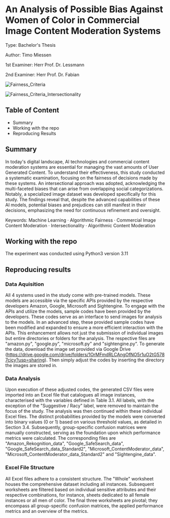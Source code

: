 # An Analysis of Possible Bias Against Women of Color in Commercial Image Content Moderation Systems

Type: Bachelor's Thesis

Author: Timo Miessen

1st Examiner: Herr Prof. Dr. Lessmann

2nd Examiner: Herr Prof. Dr. Fabian

![Fairness_Criteria](https://github.com/TimoMiessen/Bachelor-Thesis/assets/147314402/18ae7f3b-9afd-43f5-b98c-128cce3211ec)

![Fairness_Criteria_Intersectionality](https://github.com/TimoMiessen/Bachelor-Thesis/assets/147314402/7144bf6e-1f13-4865-818b-e4bcae7a04fc)

## Table of Content

- Summary
- Working with the repo
- Reproducing Results

## Summary

In today's digital landscape, AI technologies and commercial content moderation systems are essential for managing the vast amounts of User Generated Content. To understand their effectiveness, this study conducted a systematic examination, focusing on the fairness of decisions made by these systems. An intersectional approach was adopted, acknowledging the multi-faceted biases that can arise from overlapping social categorizations. Notably, a specialized image dataset was developed specifically for this study. The findings reveal that, despite the advanced capabilities of these AI models, potential biases and prejudices can still manifest in their decisions, emphasizing the need for continuous refinement and oversight.

Keywords: Machine Learning · Algorithmic Fairness · Commercial Image Content Moderation · Intersectionality · Algorithmic Content Moderation

## Working with the repo

The experiment was conducted using Python3 version 3.11

## Reproducing results

### Data Aquisition
All 4 systems used in the study come with pre-trained models. These models are accessible via the specific APIs provided by the respective developers Amazon, Google, Microsoft and Sightengine.
To engage with the APIs and utilize the models, sample codes have been provided by the developers. These codes serve as an interface to send images for analysis to the models.
In an advanced step, these provided sample codes have been modified and expanded to ensure a more efficient interaction with the APIs. This enhancement allows not just the submission of individual images but entire directories or folders for the analysis. The respective files are "amazon.py", "google.py", "microsoft.py" and "sightengine.py".
To generate the data, download the image set provided via Google Drive (https://drive.google.com/drive/folders/1OrMFmdRLCAngOfNO5r1uO2tG5787cicy?usp=sharing). Then simply adjust the codes by inserting the directory the images are stored in.

### Data Analysis
Upon execution of these adjusted codes, the generated CSV files were imported into an Excel file that catalogues all image instances, characterised with the variables defined in Table 3.1. All labels, with the exception of the "Suggestive / Racy" label, were removed to maintain the focus of the study. The analysis was then continued within these individual Excel files. The distinct probabilities provided by the models were converted into binary values (0 or 1) based on various threshold values, as detailed in Section 3.4. Subsequently, group-specific confusion matrices were manually constructed, serving as the foundation upon which performance metrics were calculated. The corresponding files are "Amazon_Rekognition_data", "Google_SafeSearch_data", "Google_SafeSearch_data_Standard2", "Microsoft_ContentModerator_data", "Microsoft_ContentModerator_data_Standard2" and "Sightengine_data".

### Excel File Structure
All Excel files adhere to a consistent structure. The "Whole" worksheet houses the comprehensive dataset including all instances. Subsequent worksheets are filtered based on individual sensitive attributes and their respective combinations, for instance, sheets dedicated to all female instances or all men of color. The final three worksheets are pivotal; they encompass all group-specific confusion matrices, the applied performance metrics and an overview of the metrics.


